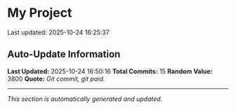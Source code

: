 # My Project


Last updated: 2025-10-24 16:25:37






















































































































































































































































































































































































































## Auto-Update Information

**Last Updated:** 2025-10-24 16:50:16
**Total Commits:** 15
**Random Value:** 3800
**Quote:** _Git commit, git paid._

---
_This section is automatically generated and updated._